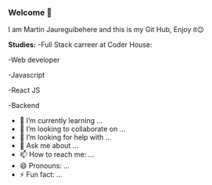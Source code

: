### Welcome 👋


I am Martin Jaureguibehere and this is my Git Hub, Enjoy it😉

**Studies:**
 -Full Stack carreer at Coder House:
 
 
 -Web developer
 
 
 -Javascript
 
 
 -React JS
 
 
 -Backend
 
 



- 🌱 I’m currently learning ...
- 👯 I’m looking to collaborate on ...
- 🤔 I’m looking for help with ...
- 💬 Ask me about ...
- 📫 How to reach me: ...
- 😄 Pronouns: ...
- ⚡ Fun fact: ...

